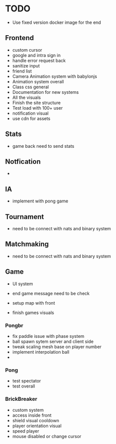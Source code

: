 

# TODO


- Use fixed version docker image for the end

## Frontend

- custom cursor
- google and intra sign in
- handle error request back
- sanitize input
- friend list
- Camera Animation system with babylonjs
- Animation system overall
- Class css general
- Documentation for new systems
- All the visuals
- Finish the site structure
- Test load with 100+ user
- notification visual
- use cdn for assets

## Stats

- game back need to send stats

## Notfication

- 

## IA

- implement with pong game

## Tournament

- need to be connect with nats and binary system

## Matchmaking

- need to be connect with nats and binary system

## Game

- UI system

- end game message need to be check

- setup map with front

- finish games visuals

### Pongbr

- fix paddle issue with phase system
- ball spawn sytem server and client side
- tweak scaling mesh base on player number
- implement interpolation ball 
- 

### Pong

- test spectator
- test overall

### BrickBreaker


- custom system
- access inside front
- shield visual cooldown
- player orientation visual
- speed player
- mouse disabled or change cursor


